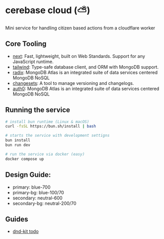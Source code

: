 # cerebase cloud (⛅)

Mini service for handling citizen based actions from a cloudflare worker

## Core Tooling

- [next](https://hono.dev/): Fast, lightweight, built on Web Standards. Support for any JavaScript runtime.
- [tailwind](https://www.prisma.io/): Type-safe database client, and ORM with MongoDB support.
- [radix](https://developers.cloudflare.com/d1/get-started/): MongoDB Atlas is an integrated suite of data services centered MongoDB NoSQL
- [changesets](https://pnpm.io/using-changesets): A tool to manage versioning and changelogs. 
- [auth0](https://developers.cloudflare.com/d1/get-started/): MongoDB Atlas is an integrated suite of data services centered MongoDB NoSQL

## Running the service

```bash
# install bun runtime (Linux & macOS)
curl -fsSL https://bun.sh/install | bash
```

```bash
# starts the service with development settigns
bun install
bun run dev
```

```bash
# run the service via docker (easy)
docker compose up
```

## Design Guide:

* primary: blue-700
* primary-bg: blue-100/70
* secondary: neutral-600 
* secondary-bg: neutral-200/70



## Guides

* [dnd-kit todo](https://codesandbox.io/s/react-drag-drop-todo-rwn8d3?file=/src/components/BoardSectionList.tsx:2637-2667)


